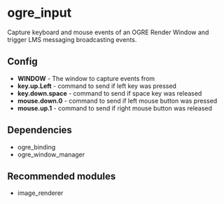 # ogre_input

Capture keyboard and mouse events of an OGRE Render Window and trigger LMS messaging broadcasting events.

## Config
- **WINDOW** - The window to capture events from
- **key.up.Left** - command to send if left key was pressed
- **key.down.space** - command to send if space key was released
- **mouse.down.0** - command to send if left mouse button was pressed
- **mouse.up.1** - command to send if right mouse button was released

## Dependencies
- ogre_binding
- ogre_window_manager

## Recommended modules
- image_renderer

